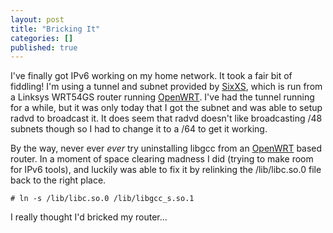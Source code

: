 ```yaml
---
layout: post
title: "Bricking It"
categories: []
published: true
---
```


I've finally got IPv6 working on my home network. It took a fair bit of fiddling! I'm using a tunnel and subnet provided by [SixXS](http://www.sixxs.net/), which is run from a Linksys WRT54GS router running [OpenWRT](http://openwrt.org/). I've had the tunnel running for a while, but it was only today that I got the subnet and was able to setup radvd to broadcast it. It does seem that radvd doesn't like broadcasting /48 subnets though so I had to change it to a /64 to get it working.

By the way, never ever *ever* try uninstalling libgcc from an [OpenWRT](http://openwrt.org/) based router. In a moment of space clearing madness I did (trying to make room for IPv6 tools), and luckily was able to fix it by relinking the /lib/libc.so.0 file back to the right place.

    # ln -s /lib/libc.so.0 /lib/libgcc_s.so.1

I really thought I'd bricked my router...
